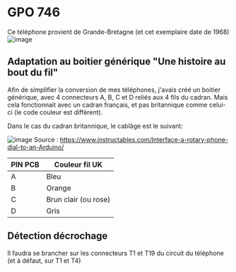 # GPO 746

Ce téléphone provient de Grande-Bretagne (et cet exemplaire date de 1968)
![image](https://user-images.githubusercontent.com/1282106/204911892-fa22c91d-5533-4925-9102-443f3f17eb40.png)

## Adaptation au boitier générique "Une histoire au bout du fil"

Afin de simplifier la conversion de mes téléphones, j'avais créé un boitier générique, avec 4 connecteurs A, B, C et D reliés aux 4 fils du cadran.
Mais cela fonctionnait avec un cadran français, et pas britannique comme celui-ci (le code couleur est différent).

Dans le cas du cadran britannique, le cablâge est le suivant:

![image](https://user-images.githubusercontent.com/1282106/205170210-0486af23-0cba-4cc6-9b5d-63479379ac73.png)
Source : https://www.instructables.com/Interface-a-rotary-phone-dial-to-an-Arduino/

| PIN PCB | Couleur fil UK |
| --- | --- |
| A | Bleu  |
| B | Orange  |
| C | Brun clair (ou rose)  |
| D | Gris  |

## Détection décrochage
Il faudra se brancher sur les connecteurs T1 et T19 du circuit du téléphone (et à défaut, sur T1 et T4)
